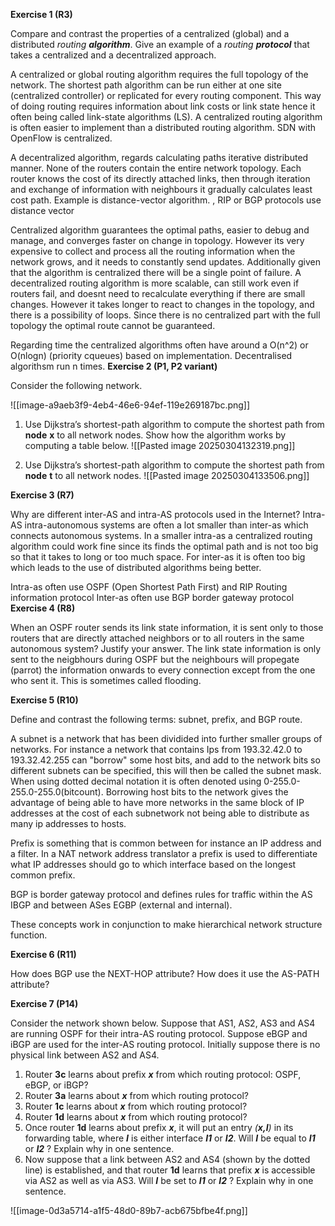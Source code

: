 **Exercise 1 (R3)**

Compare and contrast the properties of a centralized (global) and a distributed _routing **algorithm**_. Give an example of a _routing **protocol**_ that takes a centralized and a decentralized approach.

A centralized or global routing algorithm requires the full topology of the network. The shortest path algorithm can be run either at one site (centralized controller) or replicated for every routing component. This way of doing routing requires information about link costs or link state hence it often being called link-state algorithms (LS). A centralized routing algorithm is often easier to implement than a distributed routing algorithm.  SDN with OpenFlow is centralized.

A decentralized algorithm, regards calculating paths iterative distributed manner. None of the routers contain the entire network topology. Each router knows the cost of its directly attached links, then through iteration and exchange of information with neighbours it gradually calculates least cost path. Example is distance-vector algorithm.  , RIP or BGP protocols use distance vector

Centralized algorithm guarantees the optimal paths, easier to debug and manage, and converges faster on change in topology. However its very expensive to collect and process all the routing information when the network grows, and it needs to constantly send updates. Additionally given that the algorithm is centralized there will be a single point of failure. A decentralized routing algorithm is more scalable, can still work even if routers fail, and doesnt need to recalculate everything if there are small changes. However it takes longer to react to changes in the topology, and there is a possibility of loops. Since there is no centralized part with the full topology the optimal route cannot be guaranteed. 

Regarding time the centralized algorithms often have around a O(n^2) or O(nlogn) (priority cqueues) based on implementation. Decentralised algorithsm run n times.
**Exercise 2 (P1, P2 variant)**

Consider the following network.

![[image-a9aeb3f9-4eb4-46e6-94ef-119e269187bc.png]]

1. Use Dijkstra’s shortest-path algorithm to compute the shortest path from **node** **x** to all network nodes. Show how the algorithm works by computing a table below.
   ![[Pasted image 20250304132319.png]]

2. Use Dijkstra’s shortest-path algorithm to compute the shortest path from **node** **t** to all network nodes.
![[Pasted image 20250304133506.png]]


**Exercise 3 (R7)**

Why are different inter-AS and intra-AS protocols used in the Internet?
Intra-AS intra-autonomous systems are often a lot smaller than inter-as which connects autonomous systems. In a smaller intra-as a centralized routing algorithm could work fine since its finds the optimal path and is not too big so that it takes to long or too much space. For inter-as it is often too big which leads to the use of distributed algorithms being better. 

Intra-as often use OSPF (Open Shortest Path First) and RIP Routing information protocol
Inter-as often use BGP border gateway protocol
**Exercise 4 (R8)**

When an OSPF router sends its link state information, it is sent only to those routers that are directly attached neighbors or to all routers in the same autonomous system? Justify your answer. The link state information is only sent to the neigbhours during OSPF but the neighbours will propegate (parrot) the information onwards to every connection except from the one who sent it. This is sometimes called flooding.

**Exercise 5 (R10)**

Define and contrast the following terms: subnet, prefix, and BGP route.

A subnet is a network that has been dividided into further smaller groups of networks. For instance a network that contains Ips from 193.32.42.0 to 193.32.42.255 can "borrow" some host bits, and add to the network bits so different subnets can be specified, this will then be called the subnet mask. When using dotted decimal notation it is often denoted using 0-255.0-255.0-255.0\(bitcount). Borrowing host bits to the network gives the advantage of being able to have more networks in the same block of IP addresses at the cost of each subnetwork not being able to distribute as many ip addresses to hosts.

Prefix is something that is common between for instance an IP address and a filter. In a NAT network address translator a prefix is used to differentiate what IP addresses should go to which interface based on the longest common prefix.

BGP is border gateway protocol and defines rules for traffic within the AS IBGP and between ASes EGBP (external and internal).

These concepts work in conjunction to make hierarchical network structure function.

**Exercise 6 (R11)**

How does BGP use the NEXT-HOP attribute? How does it use the AS-PATH attribute?

**Exercise 7 (P14)**

Consider the network shown below. Suppose that AS1, AS2, AS3 and AS4 are running OSPF for their intra-AS routing protocol. Suppose eBGP and iBGP are used for the inter-AS routing protocol. Initially suppose there is no physical link between AS2 and AS4.

1. Router **3c** learns about prefix **_x_** from which routing protocol: OSPF, eBGP, or iBGP?
2. Router **3a** learns about **_x_** from which routing protocol?
3. Router **1c** learns about **_x_** from which routing protocol?
4. Router **1d** learns about **_x_** from which routing protocol?
5. Once router **1d** learns about prefix **_x_**, it will put an entry _(**x,I**)_ in its forwarding table, where **_I_** is either interface **_I1_** or **_I2_**. Will **_I_** be equal to **_I1_** or **_I2_** ? Explain why in one sentence.
6. Now suppose that a link between AS2 and AS4 (shown by the dotted line) is established, and that router **1d** learns that prefix **_x_** is accessible via AS2 as well as via AS3. Will **_I_** be set to **_I1_** or **_I2_** ? Explain why in one sentence.

![[image-0d3a5714-a1f5-48d0-89b7-acb675bfbe4f.png]]
